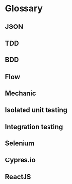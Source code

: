 # Glossary

## JSON

## TDD

## BDD

## Flow

## Mechanic

## Isolated unit testing

## Integration testing

## Selenium

## Cypres.io

## ReactJS

